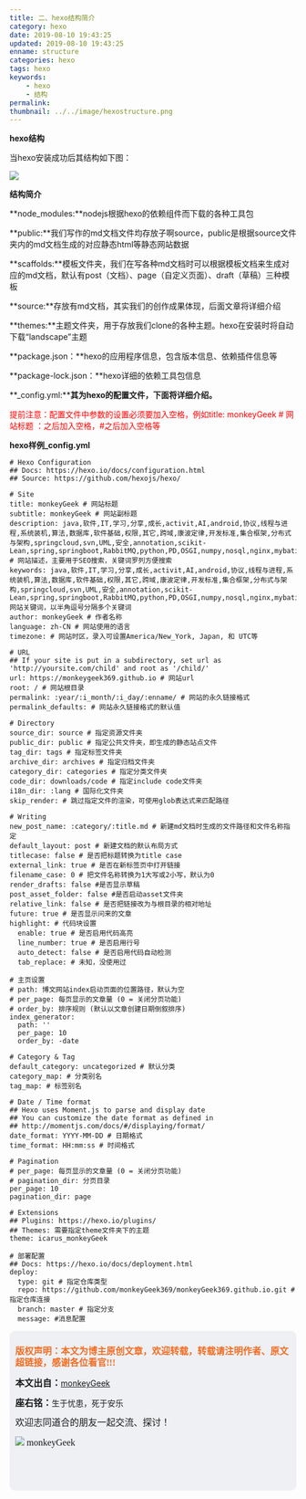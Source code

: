 ```yaml
---
title: 二、hexo结构简介
category: hexo
date: 2019-08-10 19:43:25
updated: 2019-08-10 19:43:25
enname: structure
categories: hexo
tags: hexo
keywords:
	- hexo
	- 结构
permalink:
thumbnail: ../../image/hexostructure.png
---
```


**hexo结构**

当hexo安装成功后其结构如下图：<!--more-->

![](../../../../image/hexostructure.png)



**结构简介**

**node_modules:**nodejs根据hexo的依赖组件而下载的各种工具包

**public:**我们写作的md文档文件均存放子啊source，public是根据source文件夹内的md文档生成的对应静态html等静态网站数据

**scaffolds:**模板文件夹，我们在写各种md文档时可以根据模板文档来生成对应的md文档，默认有post（文档）、page（自定义页面）、draft（草稿）三种模板

**source:**存放有md文档，其实我们的创作成果体现，后面文章将详细介绍

**themes:**主题文件夹，用于存放我们clone的各种主题。hexo在安装时将自动下载“landscape”主题

**package.json：**hexo的应用程序信息，包含版本信息、依赖插件信息等

**package-lock.json：**hexo详细的依赖工具包信息

**_config.yml:****其为hexo的配置文件，下面将详细介绍。**



<span style="color:red">提前注意：配置文件中参数的设置必须要加入空格，例如title: monkeyGeek # 网站标题    ：之后加入空格，#之后加入空格等</span>



**hexo样例_config.yml**

```
# Hexo Configuration
## Docs: https://hexo.io/docs/configuration.html
## Source: https://github.com/hexojs/hexo/

# Site
title: monkeyGeek # 网站标题
subtitle: monkeyGeek # 网站副标题
description: java,软件,IT,学习,分享,成长,activit,AI,android,协议,线程与进程,系统装机,算法,数据库,软件基础,权限,其它,跨域,康波定律,开发标准,集合框架,分布式与架构,springcloud,svn,UML,安全,annotation,scikit-Lean,spring,springboot,RabbitMQ,python,PD,OSGI,numpy,nosql,nginx,mybatis,maven,linux,js,idea,hexo,github,git,feign,eureka,ELK,chrome,BIM,apollo # 网站描述，主要用于SEO搜索，关键词罗列方便搜索
keywords: java,软件,IT,学习,分享,成长,activit,AI,android,协议,线程与进程,系统装机,算法,数据库,软件基础,权限,其它,跨域,康波定律,开发标准,集合框架,分布式与架构,springcloud,svn,UML,安全,annotation,scikit-Lean,spring,springboot,RabbitMQ,python,PD,OSGI,numpy,nosql,nginx,mybatis,maven,linux,js,idea,hexo,github,git,feign,eureka,ELK,chrome,BIM,apollo# 网站关键词，以半角逗号分隔多个关键词
author: monkeyGeek # 作者名称
language: zh-CN # 网站使用的语言
timezone: # 网站时区，录入可设置America/New_York, Japan, 和 UTC等

# URL
## If your site is put in a subdirectory, set url as 'http://yoursite.com/child' and root as '/child/'
url: https://monkeygeek369.github.io # 网站url
root: / # 网站根目录
permalink: :year/:i_month/:i_day/:enname/ # 网站的永久链接格式
permalink_defaults: # 网站永久链接格式的默认值

# Directory
source_dir: source # 指定资源文件夹
public_dir: public # 指定公共文件夹，即生成的静态站点文件
tag_dir: tags # 指定标签文件夹
archive_dir: archives # 指定归档文件夹
category_dir: categories # 指定分类文件夹
code_dir: downloads/code # 指定include code文件夹
i18n_dir: :lang # 国际化文件夹
skip_render: # 跳过指定文件的渲染，可使用glob表达式来匹配路径

# Writing
new_post_name: :category/:title.md # 新建md文档时生成的文件路径和文件名称指定
default_layout: post # 新建文档的默认布局方式
titlecase: false # 是否把标题转换为title case
external_link: true # 是否在新标签页中打开链接
filename_case: 0 # 把文件名称转换为1大写或2小写，默认为0
render_drafts: false #是否显示草稿
post_asset_folder: false #是否启动asset文件夹
relative_link: false # 是否把链接改为与根目录的相对地址
future: true # 是否显示问来的文章
highlight: # 代码块设置
  enable: true # 是否启用代码高亮
  line_number: true # 是否启用行号
  auto_detect: false # 是否启用代码自动检测
  tab_replace: # 未知，没使用过
  
# 主页设置
# path: 博文网站index启动页面的位置路径，默认为空
# per_page: 每页显示的文章量 (0 = 关闭分页功能)
# order_by: 排序规则 (默认以文章创建日期倒叙排序)
index_generator:
  path: ''
  per_page: 10
  order_by: -date
  
# Category & Tag
default_category: uncategorized # 默认分类
category_map: # 分类别名
tag_map: # 标签别名

# Date / Time format
## Hexo uses Moment.js to parse and display date
## You can customize the date format as defined in
## http://momentjs.com/docs/#/displaying/format/
date_format: YYYY-MM-DD # 日期格式
time_format: HH:mm:ss # 时间格式

# Pagination
# per_page: 每页显示的文章量 (0 = 关闭分页功能)
# pagination_dir: 分页目录
per_page: 10
pagination_dir: page

# Extensions
## Plugins: https://hexo.io/plugins/
## Themes: 需要指定theme文件夹下的主题
theme: icarus_monkeyGeek

# 部署配置
## Docs: https://hexo.io/docs/deployment.html
deploy:
  type: git # 指定仓库类型
  repo: https://github.com/monkeyGeek369/monkeyGeek369.github.io.git # 指定仓库连接
  branch: master # 指定分支
  message: #消息配置
```



<script>
var _hmt = _hmt || [];
(function() {
  var hm = document.createElement("script");
  hm.src = "https://hm.baidu.com/hm.js?2f798e6b269c8a40f12bef25d7f1876d";
  var s = document.getElementsByTagName("script")[0]; 
  s.parentNode.insertBefore(hm, s);
})();
</script>

<div style="height:260px; background-color:rgb(238,240,244); padding:10px;border-radius:10px;">
    <p style="color:#f36c21;font:bold 16px/20px 'kaiTi';">
      版权声明：本文为博主原创文章，欢迎转载，转载请注明作者、原文超链接，感谢各位看官!!!
    </p>
    <p>
      <span style="font:bold 16px/20px 'kaiTi';">本文出自：</span><a href="https://monkeyGeek369.github.io">monkeyGeek</a> 
    </p>
    <p>
      <span style="font:bold 16px/20px 'kaiTi';">座右铭：</span><span>生于忧患，死于安乐</span> 
    </p>
    <p>
      <span style="font:16px/20px 'kaiTi';">欢迎志同道合的朋友一起交流、探讨！</span> 
    </p>
    <img style="height:auto; width:auto;flot:left;" src="../../../../image/monkey64.png" /><span style="font:16px/20px 'kaiTi';flot:left;">   monkeyGeek</span>


